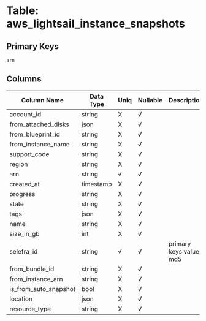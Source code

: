 # Table: aws_lightsail_instance_snapshots

## Primary Keys 

```
arn
```


## Columns 

|  Column Name   |  Data Type  | Uniq | Nullable | Description | 
|  ----  | ----  | ----  | ----  | ---- | 
| account_id | string | X | √ |  | 
| from_attached_disks | json | X | √ |  | 
| from_blueprint_id | string | X | √ |  | 
| from_instance_name | string | X | √ |  | 
| support_code | string | X | √ |  | 
| region | string | X | √ |  | 
| arn | string | √ | √ |  | 
| created_at | timestamp | X | √ |  | 
| progress | string | X | √ |  | 
| state | string | X | √ |  | 
| tags | json | X | √ |  | 
| name | string | X | √ |  | 
| size_in_gb | int | X | √ |  | 
| selefra_id | string | √ | √ | primary keys value md5 | 
| from_bundle_id | string | X | √ |  | 
| from_instance_arn | string | X | √ |  | 
| is_from_auto_snapshot | bool | X | √ |  | 
| location | json | X | √ |  | 
| resource_type | string | X | √ |  | 


